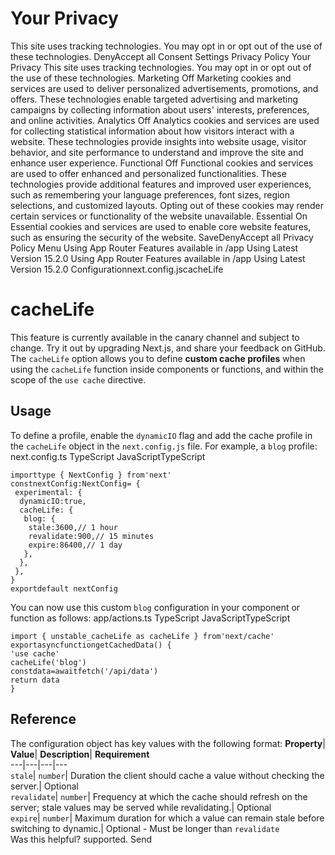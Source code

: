 # Your Privacy
This site uses tracking technologies. You may opt in or opt out of the use of these technologies.
DenyAccept all
Consent Settings
Privacy Policy
Your Privacy
This site uses tracking technologies. You may opt in or opt out of the use of these technologies.
Marketing
Off
Marketing cookies and services are used to deliver personalized advertisements, promotions, and offers. These technologies enable targeted advertising and marketing campaigns by collecting information about users' interests, preferences, and online activities. 
Analytics
Off
Analytics cookies and services are used for collecting statistical information about how visitors interact with a website. These technologies provide insights into website usage, visitor behavior, and site performance to understand and improve the site and enhance user experience.
Functional
Off
Functional cookies and services are used to offer enhanced and personalized functionalities. These technologies provide additional features and improved user experiences, such as remembering your language preferences, font sizes, region selections, and customized layouts. Opting out of these cookies may render certain services or functionality of the website unavailable.
Essential
On
Essential cookies and services are used to enable core website features, such as ensuring the security of the website. 
SaveDenyAccept all
Privacy Policy
Menu
Using App Router
Features available in /app
Using Latest Version
15.2.0
Using App Router
Features available in /app
Using Latest Version
15.2.0
Configurationnext.config.jscacheLife
# cacheLife
This feature is currently available in the canary channel and subject to change. Try it out by upgrading Next.js, and share your feedback on GitHub.
The `cacheLife` option allows you to define **custom cache profiles** when using the `cacheLife` function inside components or functions, and within the scope of the `use cache` directive.
## Usage
To define a profile, enable the `dynamicIO` flag and add the cache profile in the `cacheLife` object in the `next.config.js` file. For example, a `blog` profile:
next.config.ts
TypeScript
JavaScriptTypeScript
```
importtype { NextConfig } from'next'
constnextConfig:NextConfig= {
 experimental: {
  dynamicIO:true,
  cacheLife: {
   blog: {
    stale:3600,// 1 hour
    revalidate:900,// 15 minutes
    expire:86400,// 1 day
   },
  },
 },
}
exportdefault nextConfig
```

You can now use this custom `blog` configuration in your component or function as follows:
app/actions.ts
TypeScript
JavaScriptTypeScript
```
import { unstable_cacheLife as cacheLife } from'next/cache'
exportasyncfunctiongetCachedData() {
'use cache'
cacheLife('blog')
constdata=awaitfetch('/api/data')
return data
}
```

## Reference
The configuration object has key values with the following format:
**Property**| **Value**| **Description**| **Requirement**  
---|---|---|---  
`stale`| `number`|  Duration the client should cache a value without checking the server.| Optional  
`revalidate`| `number`| Frequency at which the cache should refresh on the server; stale values may be served while revalidating.| Optional  
`expire`| `number`| Maximum duration for which a value can remain stale before switching to dynamic.| Optional - Must be longer than `revalidate`  
Was this helpful?
supported.
Send
